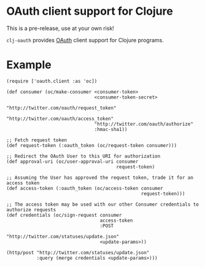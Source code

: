# OAuth client support for Clojure #

This is a pre-release, use at your own risk!

`clj-oauth` provides [OAuth](http://oauth.net) client support for Clojure programs.


# Example #

    (require ['oauth.client :as 'oc])
    
    (def consumer (oc/make-consumer <consumer-token>
                                    <consumer-token-secret>
                                    "http://twitter.com/oauth/request_token"
                                    "http://twitter.com/oauth/access_token"
                                    "http://twitter.com/oauth/authorize"
                                    :hmac-sha1))

    ;; Fetch request token
    (def request-token (:oauth_token (oc/request-token consumer)))

    ;; Redirect the OAuth User to this URI for authorization
    (def approval-uri (oc/user-approval-uri consumer 
                                            request-token)

    ;; Assuming the User has approved the request token, trade it for an access token
    (def access-token (:oauth_token (oc/access-token consumer
                                                     request-token)))

    ;; The access token may be used with our other Consumer credentials to authorize requests
    (def credentials (oc/sign-request consumer
                                      access-token
                                      :POST
                                      "http://twitter.com/statuses/update.json"
                                      <update-params>))

    (http/post "http://twitter.com/statuses/update.json" 
               :query (merge credentials <update-params>)))
                                         
